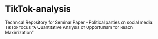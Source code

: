 # TikTok-analysis
Technical Repository for Seminar Paper - Political parties on social media: TikTok focus “A Quantitative Analysis of Opportunism for Reach Maximization“
